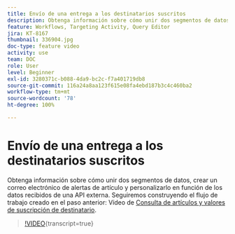 ```yaml
---
title: Envío de una entrega a los destinatarios suscritos
description: Obtenga información sobre cómo unir dos segmentos de datos, crear un correo electrónico de alertas de artículo y personalizarlo en función de los datos recibidos de una API externa.
feature: Workflows, Targeting Activity, Query Editor
jira: KT-8167
thumbnail: 336904.jpg
doc-type: feature video
activity: use
team: DOC
role: User
level: Beginner
exl-id: 3280371c-b088-4da9-bc2c-f7a401719db8
source-git-commit: 116a24a8aa123f615e08fa4ebd187b3c4c460ba2
workflow-type: tm+mt
source-wordcount: '78'
ht-degree: 100%

---
```


# Envío de una entrega a los destinatarios suscritos

Obtenga información sobre cómo unir dos segmentos de datos, crear un correo electrónico de alertas de artículo y personalizarlo en función de los datos recibidos de una API externa. Seguiremos construyendo el flujo de trabajo creado en el paso anterior: Vídeo de [Consulta de artículos y valores de suscripción de destinatario](/help/tutorial-use-soap-apis/query-articles-and-recipient-subscription-values.md).

>[!VIDEO](https://video.tv.adobe.com/v/336904?quality=12&learn=on){transcript=true}
